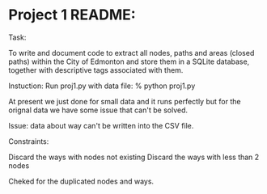 # Project 1 README:

Task:

To write and document code to extract all nodes, paths and areas (closed paths) within the City of Edmonton and store them in a SQLite database, together with descriptive tags associated with them.



Instuction:
Run proj1.py with data file: % python proj1.py

At present we just done for small data and it runs perfectly but for the orignal data we have some issue that can't be solved.

Issue: data about way can't be written into the CSV file.

Constraints:

Discard the ways with nodes not existing
Discard the ways with less than 2 nodes

Cheked for the duplicated nodes and ways.
